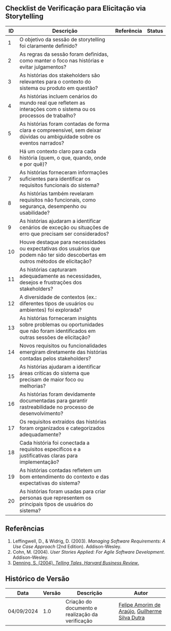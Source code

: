 ## Checklist de Verificação para Elicitação via Storytelling

| ID  | Descrição                                                                                                                              | Referência | Status |
|-----|----------------------------------------------------------------------------------------------------------------------------------------|------------|--------|
| 1   | O objetivo da sessão de storytelling foi claramente definido?                                                                         |            |        |
| 2   | As regras da sessão foram definidas, como manter o foco nas histórias e evitar julgamentos?                                           |            |        |
| 3   | As histórias dos stakeholders são relevantes para o contexto do sistema ou produto em questão?                                        |            |        |
| 4   | As histórias incluem cenários do mundo real que refletem as interações com o sistema ou os processos de trabalho?                      |            |        |
| 5   | As histórias foram contadas de forma clara e compreensível, sem deixar dúvidas ou ambiguidade sobre os eventos narrados?              |            |        |
| 6   | Há um contexto claro para cada história (quem, o que, quando, onde e por quê)?                                                        |            |        |
| 7   | As histórias forneceram informações suficientes para identificar os requisitos funcionais do sistema?                                 |            |        |
| 8   | As histórias também revelaram requisitos não funcionais, como segurança, desempenho ou usabilidade?                                    |            |        |
| 9   | As histórias ajudaram a identificar cenários de exceção ou situações de erro que precisam ser considerados?                            |            |        |
| 10  | Houve destaque para necessidades ou expectativas dos usuários que podem não ter sido descobertas em outros métodos de elicitação?      |            |        |
| 11  | As histórias capturaram adequadamente as necessidades, desejos e frustrações dos stakeholders?                                         |            |        |
| 12  | A diversidade de contextos (ex.: diferentes tipos de usuários ou ambientes) foi explorada?                                            |            |        |
| 13  | As histórias forneceram insights sobre problemas ou oportunidades que não foram identificados em outras sessões de elicitação?        |            |        |
| 14  | Novos requisitos ou funcionalidades emergiram diretamente das histórias contadas pelos stakeholders?                                  |            |        |
| 15  | As histórias ajudaram a identificar áreas críticas do sistema que precisam de maior foco ou melhorias?                                |            |        |
| 16  | As histórias foram devidamente documentadas para garantir rastreabilidade no processo de desenvolvimento?                             |            |        |
| 17  | Os requisitos extraídos das histórias foram organizados e categorizados adequadamente?                                                |            |        |
| 18  | Cada história foi conectada a requisitos específicos e a justificativas claras para implementação?                                    |            |        |
| 19  | As histórias contadas refletem um bom entendimento do contexto e das expectativas do sistema?                                          |            |        |
| 20  | As histórias foram usadas para criar personas que representem os principais tipos de usuários do sistema?                              |            |        |


## Referências

1. Leffingwell, D., & Widrig, D. (2003). *Managing Software Requirements: A Use Case Approach* (2nd Edition). Addison-Wesley.
2. Cohn, M. (2004). *User Stories Applied: For Agile Software Development*. Addison-Wesley.
3. [Denning, S. (2004). *Telling Tales*. *Harvard Business Review*.](https://hbr.org/2004/05/telling-tales)

## Histórico de Versão

<center>

| Data | Versão | Descrição | Autor |
| ---- | ------ | --------- | ----- |
| 04/09/2024 | 1.0 | Criação do documento e realização da verificação | [Felipe Amorim de Araújo](https://github.com/lipeaaraujo), [Guilherme Silva Dutra](https://github.com/GuiDutra21) |

</center>
